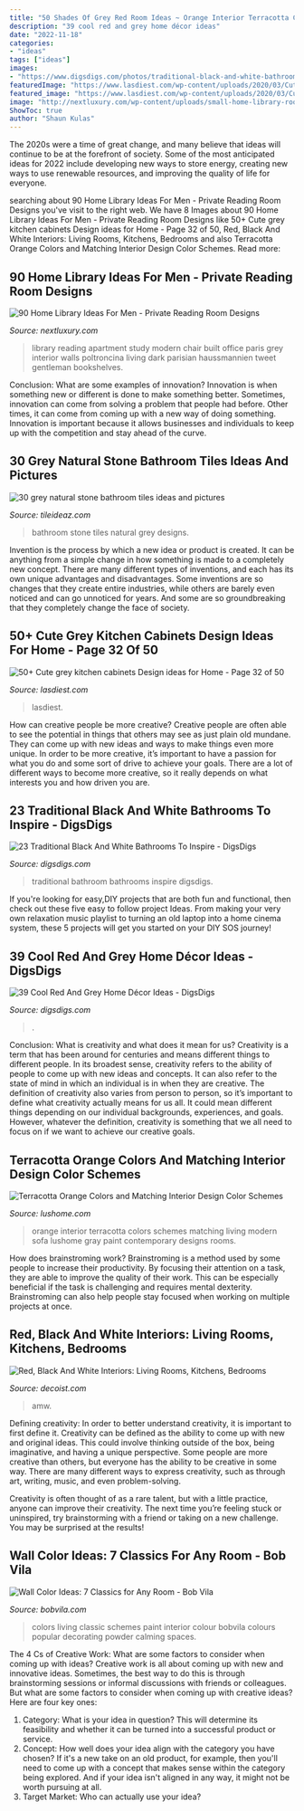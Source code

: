 ```yaml
---
title: "50 Shades Of Grey Red Room Ideas ~ Orange Interior Terracotta Colors Schemes Matching Living Modern Sofa Lushome Gray Paint Contemporary Designs Rooms"
description: "39 cool red and grey home décor ideas"
date: "2022-11-18"
categories:
- "ideas"
tags: ["ideas"]
images:
- "https://www.digsdigs.com/photos/traditional-black-and-white-bathroom-14.jpg"
featuredImage: "https://www.lasdiest.com/wp-content/uploads/2020/03/Cute-grey-kitchen-cabinets-Design-ideas-for-Home-27.jpg"
featured_image: "https://www.lasdiest.com/wp-content/uploads/2020/03/Cute-grey-kitchen-cabinets-Design-ideas-for-Home-27.jpg"
image: "http://nextluxury.com/wp-content/uploads/small-home-library-room-with-red-chair.jpg"
ShowToc: true
author: "Shaun Kulas"
---
```



The 2020s were a time of great change, and many believe that ideas will continue to be at the forefront of society. Some of the most anticipated ideas for 2022 include developing new ways to store energy, creating new ways to use renewable resources, and improving the quality of life for everyone.

	

		
searching about 90 Home Library Ideas For Men - Private Reading Room Designs you've visit to the right web. We have 8 Images about 90 Home Library Ideas For Men - Private Reading Room Designs like 50+ Cute grey kitchen cabinets Design ideas for Home - Page 32 of 50, Red, Black And White Interiors: Living Rooms, Kitchens, Bedrooms and also Terracotta Orange Colors and Matching Interior Design Color Schemes. Read more:
		
    
## 90 Home Library Ideas For Men - Private Reading Room Designs

<img loading=lazy src="http://nextluxury.com/wp-content/uploads/small-home-library-room-with-red-chair.jpg" onerror="this.onerror=null;this.src='https://tse1.mm.bing.net/th?id=OIP.5uNi-udJqvY2zEB79a10gQHaLG&amp;pid=15.1';" alt="90 Home Library Ideas For Men - Private Reading Room Designs">

_Source: nextluxury.com_

>library reading apartment study modern chair built office paris grey interior walls poltroncina living dark parisian haussmannien tweet gentleman bookshelves. 

	

Conclusion: What are some examples of innovation?
Innovation is when something new or different is done to make something better. Sometimes, innovation can come from solving a problem that people had before. Other times, it can come from coming up with a new way of doing something. Innovation is important because it allows businesses and individuals to keep up with the competition and stay ahead of the curve.

    
## 30 Grey Natural Stone Bathroom Tiles Ideas And Pictures

<img loading=lazy src="http://www.tileideaz.com/wp-content/uploads/2015/08/2157.jpg" onerror="this.onerror=null;this.src='https://tse4.mm.bing.net/th?id=OIP.ugTFWFNJpWnM_t6xELiM4wHaLK&amp;pid=15.1';" alt="30 grey natural stone bathroom tiles ideas and pictures">

_Source: tileideaz.com_

>bathroom stone tiles natural grey designs. 

	

Invention is the process by which a new idea or product is created. It can be anything from a simple change in how something is made to a completely new concept. There are many different types of inventions, and each has its own unique advantages and disadvantages. Some inventions are so changes that they create entire industries, while others are barely even noticed and can go unnoticed for years. And some are so groundbreaking that they completely change the face of society.

    
## 50+ Cute Grey Kitchen Cabinets Design Ideas For Home - Page 32 Of 50

<img loading=lazy src="https://www.lasdiest.com/wp-content/uploads/2020/03/Cute-grey-kitchen-cabinets-Design-ideas-for-Home-27.jpg" onerror="this.onerror=null;this.src='https://tse1.mm.bing.net/th?id=OIP.oEmxYtJZwTvEExZy55n5CgHaLH&amp;pid=15.1';" alt="50+ Cute grey kitchen cabinets Design ideas for Home - Page 32 of 50">

_Source: lasdiest.com_

>lasdiest. 

	

How can creative people be more creative?
Creative people are often able to see the potential in things that others may see as just plain old mundane. They can come up with new ideas and ways to make things even more unique. In order to be more creative, it’s important to have a passion for what you do and some sort of drive to achieve your goals. There are a lot of different ways to become more creative, so it really depends on what interests you and how driven you are.

    
## 23 Traditional Black And White Bathrooms To Inspire - DigsDigs

<img loading=lazy src="https://www.digsdigs.com/photos/traditional-black-and-white-bathroom-14.jpg" onerror="this.onerror=null;this.src='https://tse1.mm.bing.net/th?id=OIP.tiaWRomOvkyfngoNuxPM0AHaLH&amp;pid=15.1';" alt="23 Traditional Black And White Bathrooms To Inspire - DigsDigs">

_Source: digsdigs.com_

>traditional bathroom bathrooms inspire digsdigs. 

	

If you're looking for easy,DIY projects that are both fun and functional, then check out these five easy to follow project Ideas. From making your very own relaxation music playlist to turning an old laptop into a home cinema system, these 5 projects will get you started on your DIY SOS journey!

    
## 39 Cool Red And Grey Home Décor Ideas - DigsDigs

<img loading=lazy src="https://www.digsdigs.com/photos/cool-red-and-grey-home-decor-ideas-37.jpg" onerror="this.onerror=null;this.src='https://tse2.mm.bing.net/th?id=OIP.Jb1lvhWp8B7FcUpgwVZEdAHaJ4&amp;pid=15.1';" alt="39 Cool Red And Grey Home Décor Ideas - DigsDigs">

_Source: digsdigs.com_

>. 

	

Conclusion: What is creativity and what does it mean for us?
Creativity is a term that has been around for centuries and means different things to different people. In its broadest sense, creativity refers to the ability of people to come up with new ideas and concepts. It can also refer to the state of mind in which an individual is in when they are creative. The definition of creativity also varies from person to person, so it’s important to define what creativity actually means for us all. It could mean different things depending on our individual backgrounds, experiences, and goals. However, whatever the definition, creativity is something that we all need to focus on if we want to achieve our creative goals.

    
## Terracotta Orange Colors And Matching Interior Design Color Schemes

<img loading=lazy src="https://www.lushome.com/wp-content/uploads/2012/09/terracotta-orange-colors-modern-interior-design-color-10.jpg" onerror="this.onerror=null;this.src='https://tse1.mm.bing.net/th?id=OIP._D8ReEZfcW8V4wnlJNIVqAHaED&amp;pid=15.1';" alt="Terracotta Orange Colors and Matching Interior Design Color Schemes">

_Source: lushome.com_

>orange interior terracotta colors schemes matching living modern sofa lushome gray paint contemporary designs rooms. 

	

How does brainstroming work?
Brainstroming is a method used by some people to increase their productivity. By focusing their attention on a task, they are able to improve the quality of their work. This can be especially beneficial if the task is challenging and requires mental dexterity. Brainstroming can also help people stay focused when working on multiple projects at once.

    
## Red, Black And White Interiors: Living Rooms, Kitchens, Bedrooms

<img loading=lazy src="https://cdn.decoist.com/wp-content/uploads/2014/06/Drapes-are-a-wonderful-way-to-bring-in-bold-colors-without-overwhelming-the-room.jpg" onerror="this.onerror=null;this.src='https://tse2.mm.bing.net/th?id=OIP.z0AaksagIy49yBX8NSfvBAHaE8&amp;pid=15.1';" alt="Red, Black And White Interiors: Living Rooms, Kitchens, Bedrooms">

_Source: decoist.com_

>amw. 

	

Defining creativity:
In order to better understand creativity, it is important to first define it. Creativity can be defined as the ability to come up with new and original ideas. This could involve thinking outside of the box, being imaginative, and having a unique perspective.
Some people are more creative than others, but everyone has the ability to be creative in some way. There are many different ways to express creativity, such as through art, writing, music, and even problem-solving.

Creativity is often thought of as a rare talent, but with a little practice, anyone can improve their creativity. The next time you’re feeling stuck or uninspired, try brainstorming with a friend or taking on a new challenge. You may be surprised at the results!

    
## Wall Color Ideas: 7 Classics For Any Room - Bob Vila

<img loading=lazy src="https://s3-production.bobvila.com/slides/11588/original/blue-living-room.jpg?1591214689" onerror="this.onerror=null;this.src='https://tse4.mm.bing.net/th?id=OIP.dO8LuEGRTHTZVC-0vPs_YgHaFX&amp;pid=15.1';" alt="Wall Color Ideas: 7 Classics for Any Room - Bob Vila">

_Source: bobvila.com_

>colors living classic schemes paint interior colour bobvila colours popular decorating powder calming spaces. 

	

The 4 Cs of Creative Work: What are some factors to consider when coming up with ideas?
Creative work is all about coming up with new and innovative ideas. Sometimes, the best way to do this is through brainstorming sessions or informal discussions with friends or colleagues. But what are some factors to consider when coming up with creative ideas? Here are four key ones:
1. Category: What is your idea in question? This will determine its feasibility and whether it can be turned into a successful product or service.
2. Concept: How well does your idea align with the category you have chosen? If it's a new take on an old product, for example, then you'll need to come up with a concept that makes sense within the category being explored. And if your idea isn't aligned in any way, it might not be worth pursuing at all.
3. Target Market: Who can actually use your idea?

